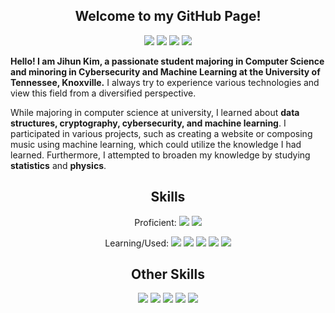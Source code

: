 <div align="center"> 

  ## Welcome to my GitHub Page!

<a href="https://www.linkedin.com/in/jihun-kim-2b9820254/" target="_blank"><img src="https://img.shields.io/badge/LinkedIn-0A66C2?style=flat-square&logo=linkedin&logoColor=white"/></a>
<a href="https://file.notion.so/f/s/bbe4c828-2564-4fee-be6a-94f725071487/Kim_Jihun_Resume.pdf?id=6447d232-3323-4ce7-984c-c56e08e45aa6&table=block&spaceId=5c510a0a-0140-441e-bc70-07347447d061&expirationTimestamp=1690927200000&signature=HgaF270lvXmDDg4MEDjrGld3Xh0n_zTsq9jMrytMVL8&downloadName=Kim_Jihun+Resume.pdf" target="_blank"><img src="https://img.shields.io/badge/Resume-000000?style=flat-square&logo=notion&logoColor=white"/></a>
<a href="https://www.notion.so/38d713a7a15444e3b93f6999ff29e284?v=348df73b8b5b49158586d3ba11b25865" target="_blank"><img src="https://img.shields.io/badge/Personal Projects-000000?style=flat-square&logo=notion&logoColor=white"/></a>
<a href="https://github.com/JihunKimCode?tab=repositories" target="_blank"><img src="https://img.shields.io/badge/Github Repositories-181717?style=flat-square&logo=github&logoColor=white"/></a>
</div>

**Hello! I am Jihun Kim, a passionate student majoring in Computer Science and minoring in Cybersecurity and Machine Learning at the University of Tennessee, Knoxville.** I always try to experience various technologies and view this field from a diversified perspective.  

While majoring in computer science at university, I learned about **data structures, cryptography, cybersecurity, and machine learning**. I participated in various projects, such as creating a website or composing music using machine learning, which could utilize the knowledge I had learned. Furthermore, I attempted to broaden my knowledge by studying **statistics** and **physics**. 

<div align="center"> 

## Skills
Proficient:
<a href="https://github.com/JihunKimCode" target="_blank"><img src="https://img.shields.io/badge/C++-00599C?style=flat-square&logo=C%2B%2B&logoColor=white"/></a>
<a href="https://github.com/JihunKimCode" target="_blank"><img src="https://img.shields.io/badge/Python-3776AB?style=flat-square&logo=python&logoColor=white"/></a>

Learning/Used:
<a href="https://github.com/JihunKimCode" target="_blank"><img src="https://img.shields.io/badge/C-A8B9CC?style=flat-square&logo=C&logoColor=white"/></a>
<a href="https://github.com/JihunKimCode" target="_blank"><img src="https://img.shields.io/badge/C%23-239120?style=flat-square&logo=csharp&logoColor=white"/></a>
<a href="https://github.com/JihunKimCode" target="_blank"><img src="https://img.shields.io/badge/Go-00ADD8?style=flat-square&logo=go&logoColor=white"/></a>
<a href="https://github.com/JihunKimCode" target="_blank"><img src="https://img.shields.io/badge/Typescript-3178C6?style=flat-square&logo=typescript&logoColor=white"/></a>
<a href="https://github.com/JihunKimCode" target="_blank"><img src="https://img.shields.io/badge/Sass-CC6699?style=flat-square&logo=sass&logoColor=white"/></a>

## Other Skills
<a href="https://github.com/JihunKimCode" target="_blank"><img src="https://img.shields.io/badge/Excel-217346?style=flat-square&logo=microsoftexcel&logoColor=white"/></a>
<a href="https://github.com/JihunKimCode" target="_blank"><img src="https://img.shields.io/badge/VS_Code-007ACC?style=flat-square&logo=visualstudiocode&logoColor=white"/></a>
<a href="https://github.com/JihunKimCode" target="_blank"><img src="https://img.shields.io/badge/Github-181717?style=flat-square&logo=github&logoColor=white"/></a>
<a href="https://github.com/JihunKimCode" target="_blank"><img src="https://img.shields.io/badge/Gitlab-FC6D26?style=flat-square&logo=gitlab&logoColor=white"/></a>
<a href="https://github.com/JihunKimCode" target="_blank"><img src="https://img.shields.io/badge/Jupyter_Notebook-F37626?style=flat-square&logo=jupyter&logoColor=white"/></a>
<div>

